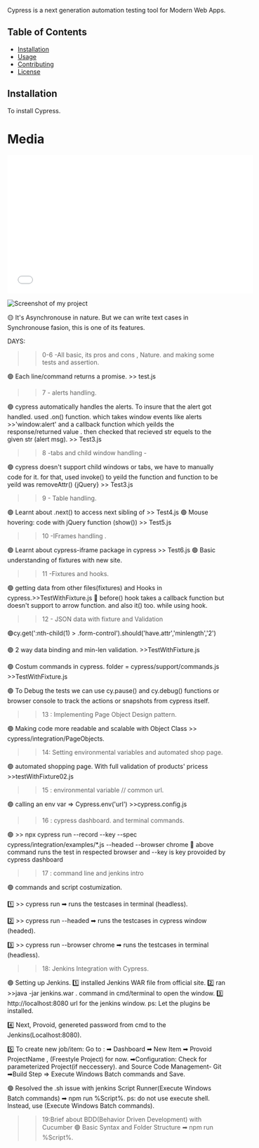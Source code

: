 Cypress is a next generation automation testing tool for Modern Web Apps.


## Table of Contents

- [Installation](#installation)
- [Usage](#usage)
- [Contributing](#contributing)
- [License](#license)


## Installation

To install Cypress.




# Media 

<iframe width="560" height="315" src="\cypress\videos\ecommerce.feature.mp4"
frameborder="0" allow="autoplay; encrypted-media" allowfullscreen
>
</iframe>

![Screenshot of my project](\screenshots\ecommerce.feature\s1.png)



🟡 It's Asynchronouse in nature. But we can write
text cases in Synchronouse fasion, this is one of its features.

DAYS:

> > 0-6 -All basic, its pros and cons , Nature. and making some tests and assertion.

🟢 Each line/command returns a promise. >> test.js

> > 7 - alerts handling.

🟢 cypress automatically handles the alerts. To insure that the alert got handled. used .on() function. which takes window events like alerts >>'window:alert' and a callback function which yeilds the response/returned value . then checked that recieved str equels to the given str (alert msg). >> Test3.js

> > 8 -tabs and child window handling -

🟢 cypress doesn't support child windows or tabs, we have to manually code for it. for that, used invoke() to yeild the function and function to be yeild was removeAttr() {jQuery} >> Test3.js

> > 9 - Table handling.

🟢 Learnt about .next() to access next sibling of <td> >> Test4.js
🟢 Mouse hovering: code with jQuery function (show()) >> Test5.js

> > 10 -IFrames handling .

🟢 Learnt about cypress-iframe package in cypress >> Test6.js
🟢 Basic understanding of fixtures with new site.

> > 11 -Fixtures and hooks.

🟢 getting data from other files(fixtures) and Hooks in cypress.>>TestWithFixture.js
🔸 before() hook takes a callback function but doesn't support to arrow function. and also it() too. while using hook.

> > 12 - JSON data with fixture and Validation

🟢cy.get(':nth-child(1) > .form-control').should('have.attr','minlength','2')

🟢 2 way data binding and min-len validation. >>TestWithFixture.js

🟢 Costum commands in cypress. folder = cypress/support/commands.js >>TestWithFixture.js

🟢 To Debug the tests we can use cy.pause() and cy.debug() functions or browser console to track the actions or snapshots from cypress itself.

> > 13 : Implementing Page Object Design pattern.

🟢 Making code more readable and scalable with Object Class >> cypress/integration/PageObjects.

> > 14: Setting environmental variables and automated shop page.

🟢 automated shopping page. With full validation of products' pricess >>testWithFixture02.js

> > 15 : environmental variable // common url.

🟢 calling an env var => Cypress.env('url') >>cypress.config.js

> > 16 : cypress dashboard. and terminal commands.

🟢 >> npx cypress run --record --key<key provoided by cypress dashboard> --spec cypress/integration/examples/\*.js --headed --browser chrome
🔰 above command runs the test in respected browser and --key is key provoided by cypress dashboard

> > 17 : command line and jenkins intro

🟢 commands and script costumization.

1️⃣ >> cypress run ➡ runs the testcases in terminal (headless).

2️⃣ >> cypress run --headed ➡ runs the testcases in cypress window (headed).

3️⃣ >> cypress run --browser chrome ➡ runs the testcases in terminal (headless).


>> 18: Jenkins Integration with Cypress.

🟢 Setting up Jenkins. 
1️⃣ installed Jenkins WAR file from official site.
2️⃣ ran >>java -jar jenkins.war . command in cmd/terminal to open the  window.
3️⃣  http://localhost:8080 url for the jenkins window.
ps: Let the plugins be installed.


4️⃣ Next, Provoid, genereted password from cmd to the Jenkins(Localhost:8080).

5️⃣ To create new job/item: Go to :
➡ Dashboard
➡ New Item ➡ Provoid ProjectName , (Freestyle Project) for now.
➡Configuration: Check for parameterized Project(if neccessery).
and Source Code Management- Git
➡Build Step => Execute Windows Batch commands
and Save.



🟢 Resolved the .sh issue with jenkins Script Runner(Execute Windows Batch commands) ➡ npm run %Script%.
ps: do not use execute shell. Instead, use (Execute Windows Batch commands).


>> 19:Brief about BDD(Behavior Driven Development) with Cucumber 
🟢 Basic Syntax and Folder Structure ➡ npm run %Script%.

